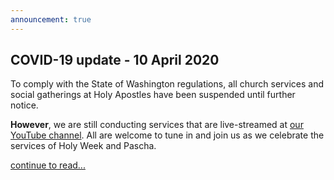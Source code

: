 ```yaml
---
announcement: true
---
```


## COVID-19 update - 10 April 2020

To comply with the State of Washington regulations, all church services and social gatherings at Holy Apostles have been suspended until further notice.

**However**, we are still conducting services that are live-streamed at [our YouTube channel](https://www.youtube.com/channel/UC9dbrilNCGAKOQfzaEw9BMg). All are welcome to tune in and join us as we celebrate the services of Holy Week and Pascha.

[continue to read...](/covid-19)
